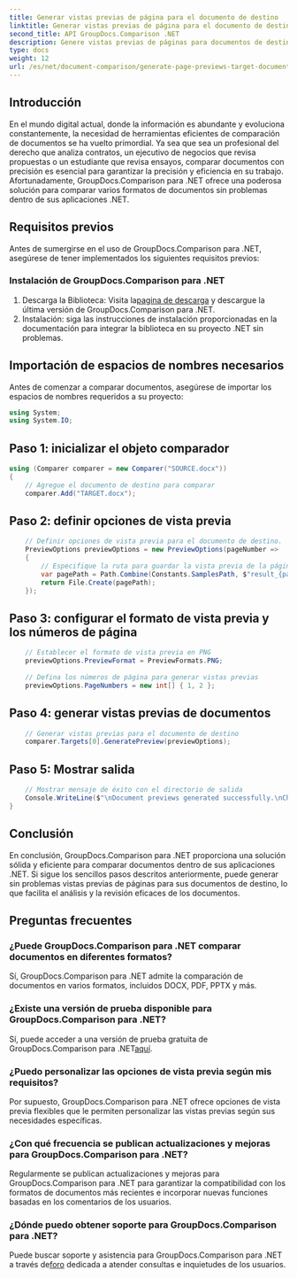 ```yaml
---
title: Generar vistas previas de página para el documento de destino
linktitle: Generar vistas previas de página para el documento de destino
second_title: API GroupDocs.Comparison .NET
description: Genere vistas previas de páginas para documentos de destino de manera eficiente utilizando GroupDocs.Comparison para .NET. Siga nuestra guía paso a paso para comparar documentos sin problemas.
type: docs
weight: 12
url: /es/net/document-comparison/generate-page-previews-target-document/
---
```

## Introducción
En el mundo digital actual, donde la información es abundante y evoluciona constantemente, la necesidad de herramientas eficientes de comparación de documentos se ha vuelto primordial. Ya sea que sea un profesional del derecho que analiza contratos, un ejecutivo de negocios que revisa propuestas o un estudiante que revisa ensayos, comparar documentos con precisión es esencial para garantizar la precisión y eficiencia en su trabajo. Afortunadamente, GroupDocs.Comparison para .NET ofrece una poderosa solución para comparar varios formatos de documentos sin problemas dentro de sus aplicaciones .NET.
## Requisitos previos
Antes de sumergirse en el uso de GroupDocs.Comparison para .NET, asegúrese de tener implementados los siguientes requisitos previos:
### Instalación de GroupDocs.Comparison para .NET
1.  Descarga la Biblioteca: Visita la[pagina de descarga](https://releases.groupdocs.com/comparison/net/) y descargue la última versión de GroupDocs.Comparison para .NET.
2. Instalación: siga las instrucciones de instalación proporcionadas en la documentación para integrar la biblioteca en su proyecto .NET sin problemas.

## Importación de espacios de nombres necesarios
Antes de comenzar a comparar documentos, asegúrese de importar los espacios de nombres requeridos a su proyecto:
```csharp
using System;
using System.IO;

```
## Paso 1: inicializar el objeto comparador
```csharp
using (Comparer comparer = new Comparer("SOURCE.docx"))
{
    // Agregue el documento de destino para comparar
    comparer.Add("TARGET.docx");
```
## Paso 2: definir opciones de vista previa
```csharp
    // Definir opciones de vista previa para el documento de destino.
    PreviewOptions previewOptions = new PreviewOptions(pageNumber =>
    {
        // Especifique la ruta para guardar la vista previa de la página generada
        var pagePath = Path.Combine(Constants.SamplesPath, $"result_{pageNumber}.png");
        return File.Create(pagePath);
    });
```
## Paso 3: configurar el formato de vista previa y los números de página
```csharp
    // Establecer el formato de vista previa en PNG
    previewOptions.PreviewFormat = PreviewFormats.PNG;
    
    // Defina los números de página para generar vistas previas
    previewOptions.PageNumbers = new int[] { 1, 2 };
```
## Paso 4: generar vistas previas de documentos
```csharp
    // Generar vistas previas para el documento de destino
    comparer.Targets[0].GeneratePreview(previewOptions);
```
## Paso 5: Mostrar salida
```csharp
    // Mostrar mensaje de éxito con el directorio de salida
    Console.WriteLine($"\nDocument previews generated successfully.\nCheck output in {Directory.GetCurrentDirectory()}.");
}
```

## Conclusión
En conclusión, GroupDocs.Comparison para .NET proporciona una solución sólida y eficiente para comparar documentos dentro de sus aplicaciones .NET. Si sigue los sencillos pasos descritos anteriormente, puede generar sin problemas vistas previas de páginas para sus documentos de destino, lo que facilita el análisis y la revisión eficaces de los documentos.
## Preguntas frecuentes
### ¿Puede GroupDocs.Comparison para .NET comparar documentos en diferentes formatos?
Sí, GroupDocs.Comparison para .NET admite la comparación de documentos en varios formatos, incluidos DOCX, PDF, PPTX y más.
### ¿Existe una versión de prueba disponible para GroupDocs.Comparison para .NET?
 Sí, puede acceder a una versión de prueba gratuita de GroupDocs.Comparison para .NET[aquí](https://releases.groupdocs.com/).
### ¿Puedo personalizar las opciones de vista previa según mis requisitos?
Por supuesto, GroupDocs.Comparison para .NET ofrece opciones de vista previa flexibles que le permiten personalizar las vistas previas según sus necesidades específicas.
### ¿Con qué frecuencia se publican actualizaciones y mejoras para GroupDocs.Comparison para .NET?
Regularmente se publican actualizaciones y mejoras para GroupDocs.Comparison para .NET para garantizar la compatibilidad con los formatos de documentos más recientes e incorporar nuevas funciones basadas en los comentarios de los usuarios.
### ¿Dónde puedo obtener soporte para GroupDocs.Comparison para .NET?
 Puede buscar soporte y asistencia para GroupDocs.Comparison para .NET a través de[foro](https://forum.groupdocs.com/c/comparison/12) dedicada a atender consultas e inquietudes de los usuarios.